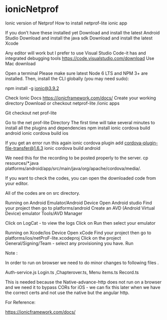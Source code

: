 # ionicNetprof
Ionic version of Netprof
How to install netprof-lite ionic app

If you don’t have these installed yet
Download and install the latest Android Studio
Download and install the java sdk
Download and install the latest Xcode

Any editor will work but I prefer to use 
Visual Studio Code-it has and integrated debugging tools
https://code.visualstudio.com/download
Use Mac download

Open a terminal
Please make sure latest Node 6 LTS and NPM 3+ are installed.
Then, install the CLI globally (you may need sudo):


npm install -g ionic@3.9.2

Check Ionic Docs https://ionicframework.com/docs/
Create your working directory
Download or checkout netprof-lite /ionic apps

Git checkout net prof-lite

Go to the net prof-lite Directory
The first time will take several minutes to install all the plugins and dependencies
npm install
ionic cordova build android
ionic cordova build ios 

If you get an error run this again
ionic cordova plugin add cordova-plugin-file-transfer@1.6.3
ionic cordova build android

We need this for the recording to be posted properly to the server.
cp resources/*.java platforms/android/app/src/main/java/org/apache/cordova/media/.

If you want to check the codes, you can open the downloaded code from your editor.

All of the codes are on src directory.


Running on Android Emulator/Android Device
Open Android studio
Find your project then go to platforms/android
Create an AVD (Android Virtual Device) emulator
Tools/AVD Manager

Click on LogCat - to view the logs
Click on Run then select your emulator


Running on Xcode/Ios Device
Open xCode
Find your project then go to platforms/ios/netProF-lite.xcodeproj
Click on the project
General/Signing/Team - select any provisioning you have.
Run


Note :

In order to run on browser we need to do minor changes to following files . 

Auth-service.js
Login.ts ,Chapterover.ts,
Menu items.ts Record.ts 

This is needed because the Native-advance-http does not run on a browser and we need it to bypass CORs for iOS - we can fix this later when we have the correct certs and not use the native but the angular http.


For Reference:

https://ionicframework.com/docs/
